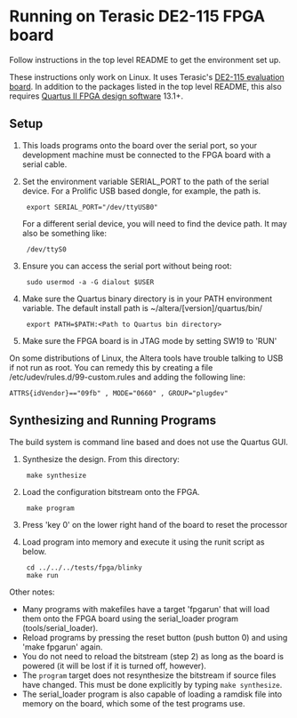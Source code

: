 # Running on Terasic DE2-115 FPGA board

Follow instructions in the top level README to get the environment set up.

These instructions only work on Linux.  It uses Terasic's
[DE2-115 evaluation board](http://www.terasic.com.tw/cgi-bin/page/archive.pl?Language=English&No=502).
In addition to the packages listed in the top level README, this also requires
[Quartus II FPGA design software](http://dl.altera.com/?edition=web) 13.1+.

## Setup

1. This loads programs onto the board over the serial port, so your development
machine must be connected to the FPGA board with a serial cable.

2. Set the environment variable SERIAL_PORT to the path of the serial device.
For a Prolific USB based dongle, for example, the path is.

        export SERIAL_PORT="/dev/ttyUSB0"

    For a different serial device, you will need to find
    the device path. It may also be something like:

	    /dev/ttyS0

3. Ensure you can access the serial port without being root:

        sudo usermod -a -G dialout $USER

4. Make sure the Quartus binary directory is in your PATH environment variable.
   The default install path is ~/altera/[version]/quartus/bin/

        export PATH=$PATH:<Path to Quartus bin directory>

5. Make sure the FPGA board is in JTAG mode by setting SW19 to 'RUN'

On some distributions of Linux, the Altera tools have trouble talking to USB if not
run as root. You can remedy this by creating a file
/etc/udev/rules.d/99-custom.rules and adding the following line:

    ATTRS{idVendor}=="09fb" , MODE="0660" , GROUP="plugdev"

## Synthesizing and Running Programs

The build system is command line based and does not use the Quartus GUI.

1. Synthesize the design. From this directory:

        make synthesize

2. Load the configuration bitstream onto the FPGA.

        make program

3. Press 'key 0' on the lower right hand of the board to reset the processor
4. Load program into memory and execute it using the runit script as below.

        cd ../../../tests/fpga/blinky
		make run

Other notes:
- Many programs with makefiles have a target 'fpgarun' that will load them
  onto the FPGA board using the serial_loader program (tools/serial_loader).
- Reload programs by pressing the reset button (push button 0) and using
  'make fpgarun' again.
- You do not need to reload the bitstream (step 2) as long as the board is powered
  (it will be lost if it is turned off, however).
- The `program` target does not resynthesize the bitstream if source files have changed.
  This must be done explicitly by typing `make synthesize`.
- The serial_loader program is also capable of loading a ramdisk file into memory on
  the board, which some of the test programs use.

